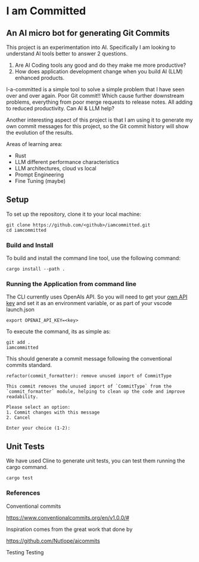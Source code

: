 # I am Committed

## An AI micro bot for generating Git Commits

This project is an experimentation into AI. Specifically I am looking to understand AI tools better to answer 2 questions.

1. Are AI Coding tools any good and do they make me more productive?
2. How does application development change when you build AI (LLM) enhanced products.

I-a-committed is a simple tool to solve a simple problem that I have seen over and over again.  Poor Git commit!!  Which cause further downstream problems, everything from poor merge requests to release notes. All adding to reduced productivity.  Can AI & LLM help?

Another interesting aspect of this project is that I am using it to generate my own commit messages for this project, so the Git commit history will show the evolution of the results.

Areas of learning area:

- Rust
- LLM different performance characteristics
- LLM architectures, cloud vs local
- Prompt Engineering
- Fine Tuning (maybe)

## Setup

To set up the repository, clone it to your local machine:

    git clone https://github.com/<github>/iamcommitted.git
    cd iamcommitted

### Build and Install

To build and install the command line tool, use the following command:

    cargo install --path .

### Running the Application from command line

The CLI currently uses OpenAIs API. So you will need to get your [own API key](https://platform.openai.com/) and set it as an environment variable, or as part of your vscode launch.json

    export OPENAI_API_KEY=<key>

To execute the command, its as simple as:

    git add .
    iamcommitted

This should generate a commit message following the conventional commits standard.

    refactor(commit_formatter): remove unused import of CommitType

    This commit removes the unused import of `CommitType` from the `commit_formatter` module, helping to clean up the code and improve readability.

    Please select an option:
    1. Commit changes with this message
    2. Cancel

    Enter your choice (1-2):

## Unit Tests

We have used Cline to generate unit tests, you can test them running the cargo command.

    cargo test

### References

Conventional commits

<https://www.conventionalcommits.org/en/v1.0.0/#>

Inspiration comes from the great work that done by

<https://github.com/Nutlope/aicommits>


Testing Testing
